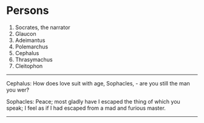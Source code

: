 # Persons

1. Socrates, the narrator
2. Glaucon
3. Adeimantus
4. Polemarchus
5. Cephalus
6. Thrasymachus
7. Cleitophon

---

Cephalus: How does love suit with age, Sophacles, - are you still the man you
wer?

Sophacles: Peace; most gladly have I escaped the thing of which you speak; I
feel as if I had escaped from a mad and furious master.

---
